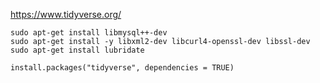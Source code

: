 https://www.tidyverse.org/  

```sudo apt-get install libmysql++-dev```  
```sudo apt-get install -y libxml2-dev libcurl4-openssl-dev libssl-dev```  
```sudo apt-get install lubridate```  




```install.packages("tidyverse", dependencies = TRUE)```
